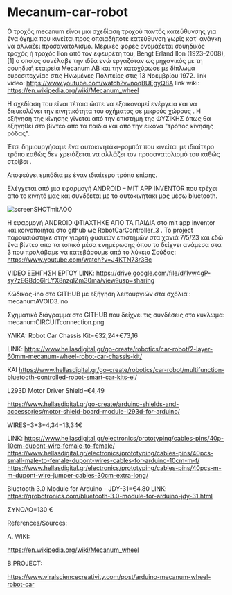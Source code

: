 # Mecanum-car-robot
Ο τροχός mecanum είναι μια σχεδίαση τροχού παντός κατεύθυνσης για ένα όχημα που κινείται προς οποιαδήποτε κατεύθυνση χωρίς κατ' ανάγκη να αλλάζει προσανατολισμό. 
Μερικές φορές ονομάζεται σουηδικός τροχός ή τροχός Ilon από τον εφευρέτη του, Bengt Erland Ilon (1923–2008), [1] ο οποίος συνέλαβε την ιδέα 
ενώ εργαζόταν ως μηχανικός με τη σουηδική εταιρεία Mecanum AB και την κατοχύρωσε με δίπλωμα ευρεσιτεχνίας στις Ηνωμένες Πολιτείες στις 13 Νοεμβρίου 1972.
link video: https://www.youtube.com/watch?v=noqBUEgyQ8A
link wiki: https://en.wikipedia.org/wiki/Mecanum_wheel

Η σχεδίαση του είναι τέτοια ώστε να εξοικονομεί ενέργεια και να διευκολύνει την κινητικότητα του οχήματος σε μικρούς χώρους .
Η εξήγηση της κίνησης γίνεται από την επιστήμη της ΦΥΣΙΚΗΣ όπως θα εξηγηθεί στο βίντεο απο τα παιδιά και απο την εικόνα "τρόπος κίνησης ρόδας".

Έτσι δημιουργήσαμε ένα αυτοκινητάκι-ρομπότ που κινείται με ιδιαίτερο τρόπο καθώς δεν χρειάζεται να αλλάζει τον προσανατολισμό του καθώς στρίβει .

Αποφεύγει εμπόδια με έναν ιδιαίτερο τρόπο επίσης.

Eλέγχεται από μια εφαρμογή ANDROID – MIT APP INVENTOR που τρέχει απο το κινητό μας και συνδέεται με το αυτοκινητάκι μας μέσω bluetooth.



![screenSHOTmitAOO](https://github.com/nektarios25ma/Mecanum-car-robot/assets/44388822/abb52022-5950-4039-b15f-7ebabf819a3e)


Η εφαρμογή ANDROID ΦΤΙΑΧΤΗΚΕ ΑΠΟ ΤΑ ΠΑΙΔΙΑ στο mit app inventor και κοινοποιήται στο github ως RobotCarController_3  .
To project παρουσιάστηκε στην γιορτή φυσικών επιστημών στα χανιά 7/5/23 και εδώ ένα βίντεο απο τα τοπικά μέσα ενημέρωσης όπου το δείχνει ανάμεσα στα 3 που προλάβαμε να κατεβάσουμε από το  λύκειο Σούδας: https://www.youtube.com/watch?v=J4KTN73r3Bc

VIDEO ΕΞΗΓΗΣΗ ΕΡΓΟΥ LINK: https://drive.google.com/file/d/1vw4gP-sy7zEG8do6lrLYX8nzqIZm30ma/view?usp=sharing

Κώδικας-ino στο GITHUB με εξήγηση λειτουργιών στα σχόλια :  mecanumAVOID3.ino

Σχηματικό διάγραμμα στο GITHUB που δείχνει τις συνδέσεις στο κύκλωμα: mecanumCIRCUITconnection.png

ΥΛΙΚΑ:
Robot Car Chassis Kit=€32,24+€73,16

LINK: https://www.hellasdigital.gr/go-create/robotics/car-robot/2-layer-60mm-mecanum-wheel-robot-car-chassis-kit/

KAI https://www.hellasdigital.gr/go-create/robotics/car-robot/multifunction-bluetooth-controlled-robot-smart-car-kits-el/



L293D Motor Driver Shield=€4,49

https://www.hellasdigital.gr/go-create/arduino-shields-and-accessories/motor-shield-board-module-l293d-for-arduino/

WIRES=3+3+4,34=13,34€

LINK: https://www.hellasdigital.gr/electronics/prototyping/cables-pins/40p-10cm-dupont-wire-female-to-female/
https://www.hellasdigital.gr/electronics/prototyping/cables-pins/40pcs-small-male-to-female-dupont-wires-cables-for-arduino-10cm-m-f/
https://www.hellasdigital.gr/electronics/prototyping/cables-pins/40pcs-m-m-dupont-wire-jumper-cables-30cm-extra-long/

Bluetooth 3.0 Module for Arduino - JDY-31=€4.80 
LINK: https://grobotronics.com/bluetooth-3.0-module-for-arduino-jdy-31.html

ΣΥΝΟΛΟ=130 €

References/Sources:

Α. WIKI:

https://en.wikipedia.org/wiki/Mecanum_wheel

B.PROJECT:

https://www.viralsciencecreativity.com/post/arduino-mecanum-wheel-robot-car
